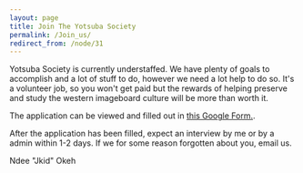 ```yaml
---
layout: page
title: Join The Yotsuba Society
permalink: /Join_us/
redirect_from: /node/31
---
```


Yotsuba Society is currently understaffed. We have plenty of goals to accomplish and a lot of stuff to do, however we need a lot help to do so. It's a volunteer job, so you won't get paid but the rewards of helping preserve and study the western imageboard culture will be more than worth it.

The application can be viewed and filled out in [this Google Form.](https://docs.google.com/spreadsheet/viewform?hl=en_US&formkey=dENwaUZBajh2WjU3ckE5bjNDbjQwclE6MQ#gid=0).

After the application has been filled, expect an interview by me or by a admin within 1-2 days. If we for some reason forgotten about you, email us.

Ndee "Jkid" Okeh
